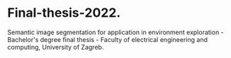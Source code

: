 # Final-thesis-2022.
Semantic image segmentation for application in environment exploration - Bachelor's degree final thesis - Faculty of electrical engineering and computing, University of Zagreb.
